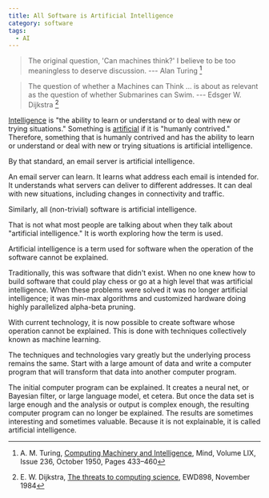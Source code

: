 ```yaml
---
title: All Software is Artificial Intelligence
category: software
tags:
  - AI
---
```


> The original question, 'Can machines think?' I believe to be too meaningless to deserve discussion. --- Alan Turing [^canmachinesthink]

[^canmachinesthink]: A. M. Turing, [Computing Machinery and Intelligence](https://doi.org/10.1093/mind/LIX.236.433), Mind, Volume LIX, Issue 236, October 1950, Pages 433–460


> The question of whether a Machines can Think ... is about as relevant as the
> question of whether Submarines can Swim. --- Edsger W. Dijkstra [^cansubmarinesswim]

[^cansubmarinesswim]: E. W. Dijkstra, [The threats to computing science](https://www.cs.utexas.edu/users/EWD/transcriptions/EWD08xx/EWD898.html), EWD898, November 1984


[Intelligence](https://www.merriam-webster.com/dictionary/intelligence) is
"the ability
to learn
or understand
or to deal
with new
or trying situations."
Something is [artificial](https://www.merriam-webster.com/dictionary/artificial)
if it is
"humanly contrived."
Therefore,
something that is
humanly contrived
and has
the ability
to learn
or understand
or deal
with new
or trying situations
is artificial intelligence.

By that standard,
an email server
is artificial intelligence.

An email server
can learn.
It learns
what address
each email
is intended for.
It understands
what servers
can deliver
to different addresses.
It can deal
with new situations,
including
changes in connectivity
and traffic.

Similarly,
all (non-trivial) software
is artificial intelligence.

That is not
what most people are
talking about
when they talk about
"artificial intelligence."
It is
worth exploring
how the term
is used.

Artificial intelligence is
a term used for software
when the operation
of the software
cannot be explained.

Traditionally,
this was
software that
didn't exist.
When no one knew
how to build software
that could play
chess or go
at a high level
that was
artificial intelligence.
When these problems
were solved
it was
no longer
artificial intelligence;
it was min-max algorithms
and customized hardware
doing highly parallelized
alpha-beta pruning.

With current technology,
it is now possible
to create software
whose operation
cannot be explained.
This is done
with techniques
collectively known
as machine learning.

The techniques and technologies
vary greatly
but the underlying process
remains the same.
Start with a
large amount of data
and write
a computer program
that will transform
that data
into another
computer program.

The initial computer program
can be explained.
It creates
a neural net,
or Bayesian filter,
or large language model,
et cetera.
But once
the data set
is large enough
and the analysis
or output
is complex enough,
the resulting computer program
can no longer be explained.
The results are
sometimes interesting and
sometimes valuable.
Because it is
not explainable,
it is called
artificial intelligence.
